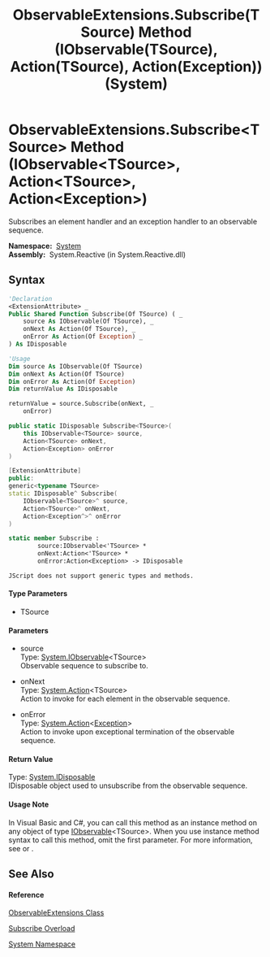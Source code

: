 ﻿---
title: ObservableExtensions.Subscribe(TSource) Method (IObservable(TSource), Action(TSource), Action(Exception)) (System)
TOCTitle: Subscribe(TSource) Method (IObservable(TSource), Action(TSource), Action(Exception))
ms:assetid: M:System.ObservableExtensions.Subscribe``1(System.IObservable{``0},System.Action{``0},System.Action{System.Exception})
ms:mtpsurl: https://msdn.microsoft.com/en-us/library/Ff402652(v=VS.103)
ms:contentKeyID: 36068728
ms.date: 06/28/2011
mtps_version: v=VS.103
dev_langs:
- vb
- csharp
- c++
- fsharp
- jscript
---

# ObservableExtensions.Subscribe\<TSource\> Method (IObservable\<TSource\>, Action\<TSource\>, Action\<Exception\>)

Subscribes an element handler and an exception handler to an observable sequence.

**Namespace:**  [System](yxcx7skw\(v=vs.103\).md)  
**Assembly:**  System.Reactive (in System.Reactive.dll)

## Syntax

``` vb
'Declaration
<ExtensionAttribute> _
Public Shared Function Subscribe(Of TSource) ( _
    source As IObservable(Of TSource), _
    onNext As Action(Of TSource), _
    onError As Action(Of Exception) _
) As IDisposable
```

``` vb
'Usage
Dim source As IObservable(Of TSource)
Dim onNext As Action(Of TSource)
Dim onError As Action(Of Exception)
Dim returnValue As IDisposable

returnValue = source.Subscribe(onNext, _
    onError)
```

``` csharp
public static IDisposable Subscribe<TSource>(
    this IObservable<TSource> source,
    Action<TSource> onNext,
    Action<Exception> onError
)
```

``` c++
[ExtensionAttribute]
public:
generic<typename TSource>
static IDisposable^ Subscribe(
    IObservable<TSource>^ source, 
    Action<TSource>^ onNext, 
    Action<Exception^>^ onError
)
```

``` fsharp
static member Subscribe : 
        source:IObservable<'TSource> * 
        onNext:Action<'TSource> * 
        onError:Action<Exception> -> IDisposable 
```

``` jscript
JScript does not support generic types and methods.
```

#### Type Parameters

  - TSource

#### Parameters

  - source  
    Type: [System.IObservable](https://msdn.microsoft.com/en-us/library/Dd990377)\<TSource\>  
    Observable sequence to subscribe to.  

<!-- end list -->

  - onNext  
    Type: [System.Action](https://msdn.microsoft.com/en-us/library/018hxwa8)\<TSource\>  
    Action to invoke for each element in the observable sequence.  

<!-- end list -->

  - onError  
    Type: [System.Action](https://msdn.microsoft.com/en-us/library/018hxwa8)\<[Exception](https://msdn.microsoft.com/en-us/library/c18k6c59)\>  
    Action to invoke upon exceptional termination of the observable sequence.  

#### Return Value

Type: [System.IDisposable](https://msdn.microsoft.com/en-us/library/aax125c9)  
IDisposable object used to unsubscribe from the observable sequence.  

#### Usage Note

In Visual Basic and C\#, you can call this method as an instance method on any object of type [IObservable](https://msdn.microsoft.com/en-us/library/Dd990377)\<TSource\>. When you use instance method syntax to call this method, omit the first parameter. For more information, see [](https://msdn.microsoft.com/en-us/library/Bb384936) or [](https://msdn.microsoft.com/en-us/library/Bb383977).

## See Also

#### Reference

[ObservableExtensions Class](ff402881\(v=vs.103\).md)

[Subscribe Overload](ff402852\(v=vs.103\).md)

[System Namespace](yxcx7skw\(v=vs.103\).md)

